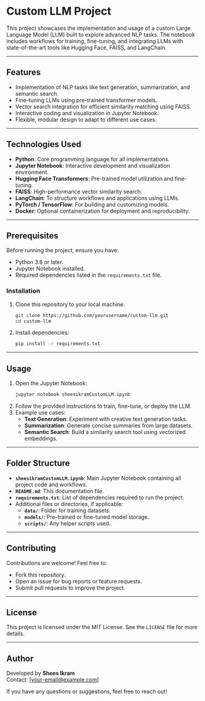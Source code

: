 # Custom LLM Project

This project showcases the implementation and usage of a custom Large Language Model (LLM) built to explore advanced NLP tasks. The notebook includes workflows for training, fine-tuning, and integrating LLMs with state-of-the-art tools like Hugging Face, FAISS, and LangChain.

---

## Features
- Implementation of NLP tasks like text generation, summarization, and semantic search.
- Fine-tuning LLMs using pre-trained transformer models.
- Vector search integration for efficient similarity matching using FAISS.
- Interactive coding and visualization in Jupyter Notebook.
- Flexible, modular design to adapt to different use cases.

---

## Technologies Used
- **Python**: Core programming language for all implementations.
- **Jupyter Notebook**: Interactive development and visualization environment.
- **Hugging Face Transformers**: Pre-trained model utilization and fine-tuning.
- **FAISS**: High-performance vector similarity search.
- **LangChain**: To structure workflows and applications using LLMs.
- **PyTorch / TensorFlow**: For building and customizing models.
- **Docker**: Optional containerization for deployment and reproducibility.

---

## Prerequisites
Before running the project, ensure you have:
- Python 3.8 or later.
- Jupyter Notebook installed.
- Required dependencies listed in the `requirements.txt` file.

### Installation
1. Clone this repository to your local machine:
    ```bash
    git clone https://github.com/yourusername/custom-llm.git
    cd custom-llm
    ```
2. Install dependencies:
    ```bash
    pip install -r requirements.txt
    ```

---

## Usage
1. Open the Jupyter Notebook:
    ```bash
    jupyter notebook sheesikramCustomLLM.ipynb
    ```
2. Follow the provided instructions to train, fine-tune, or deploy the LLM.
3. Example use cases:
    - **Text Generation**: Experiment with creative text generation tasks.
    - **Summarization**: Generate concise summaries from large datasets.
    - **Semantic Search**: Build a similarity search tool using vectorized embeddings.

---

## Folder Structure
- **`sheesikramCustomLLM.ipynb`**: Main Jupyter Notebook containing all project code and workflows.
- **`README.md`**: This documentation file.
- **`requirements.txt`**: List of dependencies required to run the project.
- Additional files or directories, if applicable:
  - **`data/`**: Folder for training datasets.
  - **`models/`**: Pre-trained or fine-tuned model storage.
  - **`scripts/`**: Any helper scripts used.

---

## Contributing
Contributions are welcome! Feel free to:
- Fork this repository.
- Open an issue for bug reports or feature requests.
- Submit pull requests to improve the project.

---

## License
This project is licensed under the MIT License. See the `LICENSE` file for more details.

---

## Author
Developed by **Shees Ikram**  
Contact: [your-email@example.com]  

If you have any questions or suggestions, feel free to reach out!
